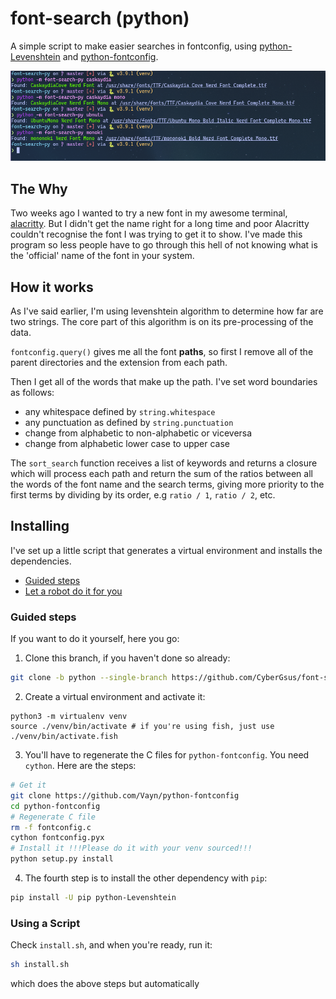 # font-search (python)

A simple script to make easier searches in fontconfig, using [python-Levenshtein](https://github.com/miohtama/python-Levenshtein) and [python-fontconfig](https://github.com/Vayn/python-fontconfig).

![screenshot](./screenshot.png)

## The Why

Two weeks ago I wanted to try a new font in my awesome terminal, [alacritty](https://github.com/alacritty/alacritty). But I didn't get the name right for a long time and poor Alacritty couldn't recognise the font I was trying to get it to show. I've made this program so less people have to go through this hell of not knowing what is the 'official' name of the font in your system.

## How it works

As I've said earlier, I'm using levenshtein algorithm to determine how far are two strings. The core part of this algorithm is on its pre-processing of the data.

`fontconfig.query()` gives me all the font **paths**, so first I remove all of the parent directories and the extension from each path.

Then I get all of the words that make up the path. I've set word boundaries as follows:

- any whitespace defined by `string.whitespace`
- any punctuation as defined by `string.punctuation`
- change from alphabetic to non-alphabetic or viceversa
- change from alphabetic lower case to upper case

The `sort_search` function receives a list of keywords and returns a closure which will process each path and return the sum of the ratios between all the words of the font name and the search terms, giving more priority to the first terms by dividing by its order, e.g `ratio / 1`, `ratio / 2`, etc.

## Installing

I've set up a little script that generates a virtual environment and installs the dependencies.

- [Guided steps](#Guided-steps)
- [Let a robot do it for you](#using-a-acript)

### Guided steps

If you want to do it yourself, here you go:

1. Clone this branch, if you haven't done so already:

```sh
git clone -b python --single-branch https://github.com/CyberGsus/font-search.git
```

2. Create a virtual environment and activate it:

```
python3 -m virtualenv venv
source ./venv/bin/activate # if you're using fish, just use ./venv/bin/activate.fish
```

3. You'll have to regenerate the C files for `python-fontconfig`. You need `cython`. Here are the steps:

```sh
# Get it
git clone https://github.com/Vayn/python-fontconfig
cd python-fontconfig
# Regenerate C file
rm -f fontconfig.c
cython fontconfig.pyx
# Install it !!!Please do it with your venv sourced!!!
python setup.py install
```

4. The fourth step is to install the other dependency with `pip`:

```sh
pip install -U pip python-Levenshtein
```

### Using a Script

Check `install.sh`, and when you're ready, run it:

```sh
sh install.sh
```

which does the above steps but automatically

